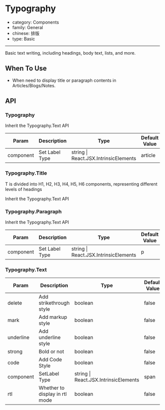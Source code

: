 # Typography

-   category: Components
-   family: General
-   chinese: 排版
-   type: Basic

---

Basic text writing, including headings, body text, lists, and more.

## When To Use

-   When need to display title or paragraph contents in Articles/Blogs/Notes.

## API

### Typography

Inherit the Typography.Text API

| Param     | Description    | Type                                  | Default Value | Required |
| --------- | -------------- | ------------------------------------- | ------------- | -------- |
| component | Set Label Type | string \| React.JSX.IntrinsicElements | article       |          |

### Typography.Title

T is divided into H1, H2, H3, H4, H5, H6 components, representing different levels of headings

Inherit the Typography.Text API

### Typography.Paragraph

Inherit the Typography.Text API

| Param     | Description    | Type                                  | Default Value | Required |
| --------- | -------------- | ------------------------------------- | ------------- | -------- |
| component | Set Label Type | string \| React.JSX.IntrinsicElements | p             |          |

### Typography.Text

| Param     | Description                    | Type                                  | Default Value | Required |
| --------- | ------------------------------ | ------------------------------------- | ------------- | -------- |
| delete    | Add strikethrough style        | boolean                               | false         |          |
| mark      | Add markup style               | boolean                               | false         |          |
| underline | Add underline style            | boolean                               | false         |          |
| strong    | Bold or not                    | boolean                               | false         |          |
| code      | Add Code Style                 | boolean                               | false         |          |
| component | SetLabel Type                  | string \| React.JSX.IntrinsicElements | span          |          |
| rtl       | Whether to display in rtl mode | boolean                               | false         |          |
